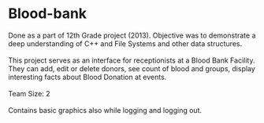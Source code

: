 # Blood-bank

Done as a part of 12th Grade project (2013). Objective was to demonstrate a deep understanding of C++ and File Systems and other data structures.
<br>
<br>
This project serves as an interface for receptionists at a Blood Bank Facility. They can add, edit or delete donors, see count of blood and groups, display interesting facts about Blood Donation at events.
<br>
<br>
Team Size: 2
<br>
<br> Contains basic graphics also while logging and logging out. 
